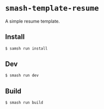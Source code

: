 # `smash-template-resume`

A simple resume template.

## Install

```bash
$ samsh run install
```

## Dev

```bash
$ smash run dev
```

## Build

```bash
$ smash run build
```

